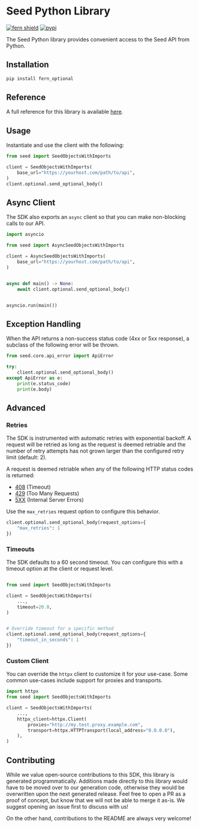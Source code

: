# Seed Python Library

[![fern shield](https://img.shields.io/badge/%F0%9F%8C%BF-Built%20with%20Fern-brightgreen)](https://buildwithfern.com?utm_source=github&utm_medium=github&utm_campaign=readme&utm_source=Seed%2FPython)
[![pypi](https://img.shields.io/pypi/v/fern_optional)](https://pypi.python.org/pypi/fern_optional)

The Seed Python library provides convenient access to the Seed API from Python.

## Installation

```sh
pip install fern_optional
```

## Reference

A full reference for this library is available [here](./reference.md).

## Usage

Instantiate and use the client with the following:

```python
from seed import SeedObjectsWithImports

client = SeedObjectsWithImports(
    base_url="https://yourhost.com/path/to/api",
)
client.optional.send_optional_body()
```

## Async Client

The SDK also exports an `async` client so that you can make non-blocking calls to our API.

```python
import asyncio

from seed import AsyncSeedObjectsWithImports

client = AsyncSeedObjectsWithImports(
    base_url="https://yourhost.com/path/to/api",
)


async def main() -> None:
    await client.optional.send_optional_body()


asyncio.run(main())
```

## Exception Handling

When the API returns a non-success status code (4xx or 5xx response), a subclass of the following error
will be thrown.

```python
from seed.core.api_error import ApiError

try:
    client.optional.send_optional_body()
except ApiError as e:
    print(e.status_code)
    print(e.body)
```

## Advanced

### Retries

The SDK is instrumented with automatic retries with exponential backoff. A request will be retried as long
as the request is deemed retriable and the number of retry attempts has not grown larger than the configured
retry limit (default: 2).

A request is deemed retriable when any of the following HTTP status codes is returned:

- [408](https://developer.mozilla.org/en-US/docs/Web/HTTP/Status/408) (Timeout)
- [429](https://developer.mozilla.org/en-US/docs/Web/HTTP/Status/429) (Too Many Requests)
- [5XX](https://developer.mozilla.org/en-US/docs/Web/HTTP/Status/500) (Internal Server Errors)

Use the `max_retries` request option to configure this behavior.

```python
client.optional.send_optional_body(request_options={
    "max_retries": 1
})
```

### Timeouts

The SDK defaults to a 60 second timeout. You can configure this with a timeout option at the client or request level.

```python

from seed import SeedObjectsWithImports

client = SeedObjectsWithImports(
    ...,
    timeout=20.0,
)


# Override timeout for a specific method
client.optional.send_optional_body(request_options={
    "timeout_in_seconds": 1
})
```

### Custom Client

You can override the `httpx` client to customize it for your use-case. Some common use-cases include support for proxies
and transports.
```python
import httpx
from seed import SeedObjectsWithImports

client = SeedObjectsWithImports(
    ...,
    httpx_client=httpx.Client(
        proxies="http://my.test.proxy.example.com",
        transport=httpx.HTTPTransport(local_address="0.0.0.0"),
    ),
)
```

## Contributing

While we value open-source contributions to this SDK, this library is generated programmatically.
Additions made directly to this library would have to be moved over to our generation code,
otherwise they would be overwritten upon the next generated release. Feel free to open a PR as
a proof of concept, but know that we will not be able to merge it as-is. We suggest opening
an issue first to discuss with us!

On the other hand, contributions to the README are always very welcome!
